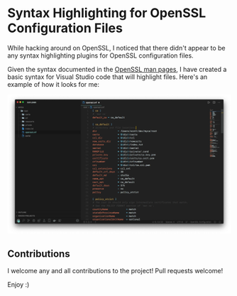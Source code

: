 # Syntax Highlighting for OpenSSL Configuration Files

While hacking around on OpenSSL, I noticed that there didn't appear to be any syntax highlighting plugins for OpenSSL configuration files.

Given the syntax documented in the [OpenSSL man pages](https://www.openssl.org/docs/manmaster/man5/config.html), I have created a basic syntax for Visual Studio code that will highlight files.  Here's an example of how it looks for me:

![Screenshot](screenshot.png)

## Contributions

I welcome any and all contributions to the project!  Pull requests welcome!

Enjoy :)
